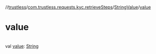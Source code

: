 //[trustless](../../../index.md)/[com.trustless.requests.kyc.retrieveSteps](../index.md)/[StringValue](index.md)/[value](value.md)

# value

\
val [value](value.md): [String](https://kotlinlang.org/api/latest/jvm/stdlib/kotlin/-string/index.html)
